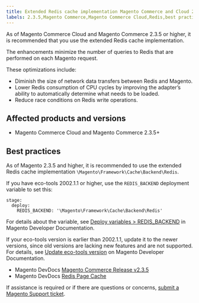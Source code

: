 ```yaml
---
title: Extended Redis cache implementation Magento Commerce and Cloud 2.3.5+
labels: 2.3.5,Magento Commerce,Magento Commerce Cloud,Redis,best practices,cache,configuration
---
```


As of Magento Commerce Cloud and Magento Commerce 2.3.5 or higher, it is recommended that you use the extended Redis cache implementation.

The enhancements minimize the number of queries to Redis that are performed on each Magento request.

These optimizations include: 

* Diminish the size of network data transfers between Redis and Magento.
* Lower Redis consumption of CPU cycles by improving the adapter’s ability to automatically determine what needs to be loaded.
* Reduce race conditions on Redis write operations.

## Affected products and versions

* Magento Commerce Cloud and Magento Commerce 2.3.5+

## Best practices

As of Magento 2.3.5 and higher, it is recommended to use the extended Redis cache implementation `` \Magento\Framework\Cache\Backend\Redis ``.

If you have eco-tools 2002.1.1 or higher, use the `` REDIS_BACKEND `` deployment variable to set this:

<pre><code class="language-yaml">stage:
  deploy:
    REDIS_BACKEND: '\Magento\Framework\Cache\Backend\Redis'</code></pre>

For details about the variable, see [Deploy variables > REDIS\_BACKEND](https://devdocs.magento.com/cloud/env/variables-deploy.html#redis_backend) in Magento Developer Documentation.

If your eco-tools version is earlier than 2002.1.1, update it to the newer versions, since old versions are lacking new features and are not supported. For details, see [Update eco-tools version](https://devdocs.magento.com/cloud/project/ece-tools-update.html) on Magento Developer Documentation.

* Magento DevDocs [Magento Commerce Release v2.3.5](https://devdocs.magento.com/guides/v2.3/release-notes/release-notes-2-3-5-commerce.html#performance-boosts)
* Magento DevDocs [Redis Page Cache](https://devdocs.magento.com/guides/v2.3/config-guide/redis/redis-pg-cache.html)

If assistance is required or if there are questions or concerns, [submit a Magento Support ticket](https://support.magento.com/hc/en-us/articles/360019088251-Submit-a-support-ticket).
